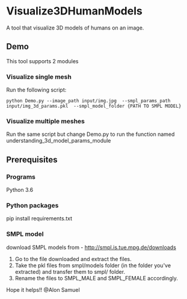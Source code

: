 # Visualize3DHumanModels
A tool that visualize 3D models of humans on an image.

## Demo
This tool supports 2 modules
### Visualize single mesh
Run the following script:

`
python Demo.py --image_path input/img.jpg 
--smpl_params_path input/img_3d_params.pkl 
--smpl_model_folder {PATH TO SMPL MODEL}
`

### Visualize multiple meshes
Run the same script but change Demo.py to run the function named understanding_3d_model_params_module

## Prerequisites

### Programs
Python 3.6

### Python packages
pip install requirements.txt

### SMPL model
download SMPL models from - http://smpl.is.tue.mpg.de/downloads
1. Go to the file downloaded and extract the files.
2. Take the pkl files from smpl/models folder (in the folder you've extracted) and transfer them to smpl/ folder.
3. Rename the files to SMPL_MALE and SMPL_FEMALE accordingly.


Hope it helps!!
@Alon Samuel
